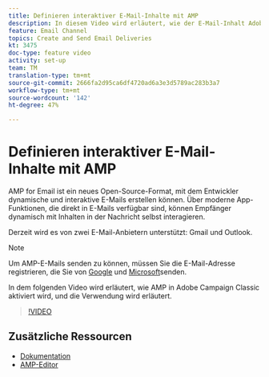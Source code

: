 ```yaml
---
title: Definieren interaktiver E-Mail-Inhalte mit AMP
description: In diesem Video wird erläutert, wie der E-Mail-Inhalt Adobe Campaign Classic(ACC) im AMP-Format konfiguriert wird.
feature: Email Channel
topics: Create and Send Email Deliveries
kt: 3475
doc-type: feature video
activity: set-up
team: TM
translation-type: tm+mt
source-git-commit: 2666fa2d95ca6df4720ad6a3e3d5789ac283b3a7
workflow-type: tm+mt
source-wordcount: '142'
ht-degree: 47%

---
```



# Definieren interaktiver E-Mail-Inhalte mit AMP

AMP for Email ist ein neues Open-Source-Format, mit dem Entwickler dynamische und interaktive E-Mails erstellen können. Über moderne App-Funktionen, die direkt in E-Mails verfügbar sind, können Empfänger dynamisch mit Inhalten in der Nachricht selbst interagieren.

Derzeit wird es von zwei E-Mail-Anbietern unterstützt: Gmail und Outlook.

>[!NOTE]
>
>Um AMP-E-Mails senden zu können, müssen Sie die E-Mail-Adresse registrieren, die Sie von [Google](https://developers.google.com/gmail/ampemail/register) und [Microsoft](https://docs.microsoft.com/en-us/outlook/amphtml/register-outlook)senden.

In dem folgenden Video wird erläutert, wie AMP in Adobe Campaign Classic aktiviert wird, und die Verwendung wird erläutert.

>[!VIDEO](https://video.tv.adobe.com/v/29940?quality=12&learn=on)

## Zusätzliche Ressourcen

* [Dokumentation](https://docs.adobe.com/content/help/de-DE/campaign-classic/using/sending-messages/sending-emails/defining-the-email-content.html)
* [AMP-Editor](https://playground.amp.dev/)
